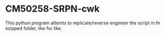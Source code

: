 # CM50258-SRPN-cwk

This python program attemts to replicate/reverse engineer the script in th ezipped folder, like for like.
